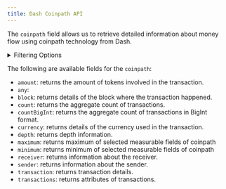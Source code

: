 ```yaml
---
title: Dash Coinpath API
---
```


<head>
<meta name="title" content="Dash Coinpath API"/>
<meta name="description" content="Track flow of funds up to any depth on the Dash blockchain. Also, get information on blocks for tokens or NFTs on the Dash blockchain."/>
<meta name="keywords" content="Dash api, Dash python api, Dash nft api, Dash scan api, Dash matic api, Dash api docs, Dash crypto api, Dash blockchain api,matic network api"/>
<meta name="robots" content="index, follow"/>
<meta http-equiv="Content-Type" content="text/html; charset=utf-8"/>
<meta name="language" content="English"/>

<!-- Open Graph / Facebook -->
<meta property="og:type" content="website" />
<meta property="og:title" content="Dash Coinpath API" />
<meta property="og:description" content="Track flow of funds up to any depth on the Dash blockchain. Also, get information on blocks for tokens or NFTs on the Dash blockchain." />

<!-- Twitter -->
<meta property="twitter:card" content="summary_large_image" />
<meta property="twitter:title" content="Dash Coinpath API" />
<meta property="twitter:description" content="Track flow of funds up to any depth on the Dash blockchain. Also, get blocks information for tokens or NFTs on the Dash blockchain." />
</head>

The `coinpath` field allows us to retrieve detailed information about money flow using coinpath technology from Dash.

<details>
<summary>Filtering Options</summary>

Coinpath data can be filtered using following arguments:

- `date`: Filter by the date of the transaction.
- `depth`: Filter by the depth of the transaction.
- `initialAddress`: Filter by the initial address.
- `initialDate`: Filter by the initial date.
- `initialTime`: Filter by the initial time.
- `options`: Filter returned data by ordering, limiting, and constraining it.
- `receiver`: Filter by the receiver's address.
- `sender`: Filter by the sender's address.
- `time`: Filter by the time of the transaction.

</details>

The following are available fields for the `coinpath`:

- `amount`: returns the amount of tokens involved in the transaction.
- `any`:
- `block`: returns details of the block where the transaction happened.
- `count`: returns the aggregate count of transactions.
- `countBigInt`: returns the aggregate count of transactions in BigInt format.
- `currency`: returns details of the currency used in the transaction.
- `depth`: returns depth information.
- `maximum`: returns maximum of selected measurable fields of coinpath
- `minimum`: returns minimum of selected measurable fields of coinpath
- `receiver`: returns information about the receiver.
- `sender`: returns information about the sender.
- `transaction`: returns transaction details.
- `transactions`: returns attributes of transactions.
